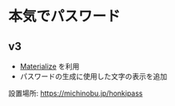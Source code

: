 本気でパスワード
==========

## v3

- [Materialize](https://materializecss.com/) を利用
- パスワードの生成に使用した文字の表示を追加

設置場所: https://michinobu.jp/honkipass
